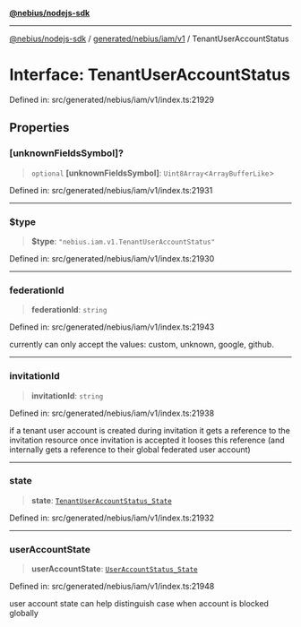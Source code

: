 [**@nebius/nodejs-sdk**](../../../../../README.md)

---

[@nebius/nodejs-sdk](../../../../../README.md) / [generated/nebius/iam/v1](../README.md) / TenantUserAccountStatus

# Interface: TenantUserAccountStatus

Defined in: src/generated/nebius/iam/v1/index.ts:21929

## Properties

### \[unknownFieldsSymbol\]?

> `optional` **\[unknownFieldsSymbol\]**: `Uint8Array`\<`ArrayBufferLike`\>

Defined in: src/generated/nebius/iam/v1/index.ts:21931

---

### $type

> **$type**: `"nebius.iam.v1.TenantUserAccountStatus"`

Defined in: src/generated/nebius/iam/v1/index.ts:21930

---

### federationId

> **federationId**: `string`

Defined in: src/generated/nebius/iam/v1/index.ts:21943

currently can only accept the values: custom, unknown, google, github.

---

### invitationId

> **invitationId**: `string`

Defined in: src/generated/nebius/iam/v1/index.ts:21938

if a tenant user account is created during invitation it gets a reference to the invitation resource
once invitation is accepted it looses this reference (and internally gets a reference to their global federated user account)

---

### state

> **state**: [`TenantUserAccountStatus_State`](../type-aliases/TenantUserAccountStatus_State.md)

Defined in: src/generated/nebius/iam/v1/index.ts:21932

---

### userAccountState

> **userAccountState**: [`UserAccountStatus_State`](../type-aliases/UserAccountStatus_State.md)

Defined in: src/generated/nebius/iam/v1/index.ts:21948

user account state can help distinguish case when account is blocked globally
